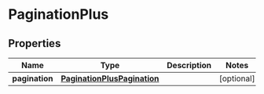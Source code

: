 

# PaginationPlus


## Properties

| Name | Type | Description | Notes |
|------------ | ------------- | ------------- | -------------|
|**pagination** | [**PaginationPlusPagination**](PaginationPlusPagination.md) |  |  [optional] |



